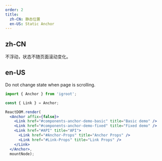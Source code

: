 ```yaml
---
order: 2
title:
  zh-CN: 静态位置
  en-US: Static Anchor
---
```


## zh-CN

不浮动，状态不随页面滚动变化。

## en-US

Do not change state when page is scrolling.

```jsx
import { Anchor } from 'igroot';

const { Link } = Anchor;

ReactDOM.render(
  <Anchor affix={false}>
    <Link href="#components-anchor-demo-basic" title="Basic demo" />
    <Link href="#components-anchor-demo-fixed" title="Fixed demo" />
    <Link href="#API" title="API">
      <Link href="#Anchor-Props" title="Anchor Props" />
      <Link href="#Link-Props" title="Link Props" />
    </Link>
  </Anchor>,
  mountNode);
```
